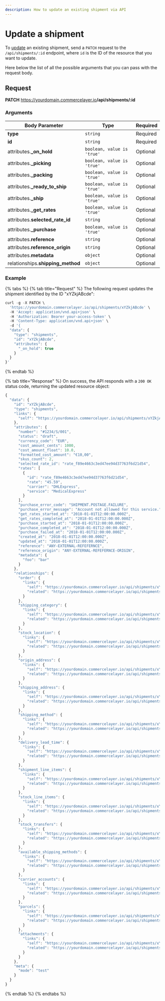 ```yaml
---
description: How to update an existing shipment via API
---
```


# Update a shipment

To <a href="https://docs.commercelayer.io/developers/updating-resources" target="_blank">update</a> an existing shipment, send a `PATCH` request to the `/api/shipments/:id` endpoint, where `id` is the ID of the resource that you want to update.

Here below the list of all the possible arguments that you can pass with the request body.

## Request

**PATCH** https://yourdomain.commercelayer.io<b>/api/shipments/:id</b>

### Arguments

| Body Parameter | Type     | Required |
| -------------- | -------- | -------- |
| **type**       | `string` | Required |
| **id**         | `string` | Required |
| attributes.**_on_hold** | `boolean, value is 'true'` | Optional |
| attributes.**_picking** | `boolean, value is 'true'` | Optional |
| attributes.**_packing** | `boolean, value is 'true'` | Optional |
| attributes.**_ready_to_ship** | `boolean, value is 'true'` | Optional |
| attributes.**_ship** | `boolean, value is 'true'` | Optional |
| attributes.**_get_rates** | `boolean, value is 'true'` | Optional |
| attributes.**selected_rate_id** | `string` | Optional |
| attributes.**_purchase** | `boolean, value is 'true'` | Optional |
| attributes.**reference** | `string` | Optional |
| attributes.**reference_origin** | `string` | Optional |
| attributes.**metadata** | `object` | Optional |
| relationships.**shipping_method** | `object` | Optional |

### Example

{% tabs %}
{% tab title="Request" %}
The following request updates the shipment identified by the ID "xYZkjABcde":

```javascript
curl -g -X PATCH \
  'https://yourdomain.commercelayer.io/api/shipments/xYZkjABcde' \
  -H 'Accept: application/vnd.api+json' \
  -H 'Authorization: Bearer your-access-token' \
  -H 'Content-Type: application/vnd.api+json' \
  -d '{
  "data": {
    "type": "shipments",
    "id": "xYZkjABcde",
    "attributes": {
      "_on_hold": true
    }
  }
}'
```
{% endtab %}

{% tab title="Response" %}
On success, the API responds with a `200 OK` status code, returning the updated resource object:

```javascript
{
  "data": {
    "id": "xYZkjABcde",
    "type": "shipments",
    "links": {
      "self": "https://yourdomain.commercelayer.io/api/shipments/xYZkjABcde"
    },
    "attributes": {
      "number": "#1234/S/001",
      "status": "draft",
      "currency_code": "EUR",
      "cost_amount_cents": 1000,
      "cost_amount_float": 10.0,
      "formatted_cost_amount": "€10,00",
      "skus_count": 2,
      "selected_rate_id": "rate_f89e4663c3ed47ee94d37763f6d21d54",
      "rates": [
        {
          "id": "rate_f89e4663c3ed47ee94d37763f6d21d54",
          "rate": "45.59",
          "carrier": "DHLExpress",
          "service": "MedicalExpress"
        }
      ],
      "purchase_error_code": "SHIPMENT.POSTAGE.FAILURE",
      "purchase_error_message": "Account not allowed for this service.",
      "get_rates_started_at": "2018-01-01T12:00:00.000Z",
      "get_rates_completed_at": "2018-01-01T12:00:00.000Z",
      "purchase_started_at": "2018-01-01T12:00:00.000Z",
      "purchase_completed_at": "2018-01-01T12:00:00.000Z",
      "purchase_failed_at": "2018-01-01T12:00:00.000Z",
      "created_at": "2018-01-01T12:00:00.000Z",
      "updated_at": "2018-01-01T12:00:00.000Z",
      "reference": "ANY-EXTERNAL-REFEFERNCE",
      "reference_origin": "ANY-EXTERNAL-REFEFERNCE-ORIGIN",
      "metadata": {
        "foo": "bar"
      }
    },
    "relationships": {
      "order": {
        "links": {
          "self": "https://yourdomain.commercelayer.io/api/shipments/xYZkjABcde/relationships/order",
          "related": "https://yourdomain.commercelayer.io/api/shipments/xYZkjABcde/order"
        }
      },
      "shipping_category": {
        "links": {
          "self": "https://yourdomain.commercelayer.io/api/shipments/xYZkjABcde/relationships/shipping_category",
          "related": "https://yourdomain.commercelayer.io/api/shipments/xYZkjABcde/shipping_category"
        }
      },
      "stock_location": {
        "links": {
          "self": "https://yourdomain.commercelayer.io/api/shipments/xYZkjABcde/relationships/stock_location",
          "related": "https://yourdomain.commercelayer.io/api/shipments/xYZkjABcde/stock_location"
        }
      },
      "origin_address": {
        "links": {
          "self": "https://yourdomain.commercelayer.io/api/shipments/xYZkjABcde/relationships/origin_address",
          "related": "https://yourdomain.commercelayer.io/api/shipments/xYZkjABcde/origin_address"
        }
      },
      "shipping_address": {
        "links": {
          "self": "https://yourdomain.commercelayer.io/api/shipments/xYZkjABcde/relationships/shipping_address",
          "related": "https://yourdomain.commercelayer.io/api/shipments/xYZkjABcde/shipping_address"
        }
      },
      "shipping_method": {
        "links": {
          "self": "https://yourdomain.commercelayer.io/api/shipments/xYZkjABcde/relationships/shipping_method",
          "related": "https://yourdomain.commercelayer.io/api/shipments/xYZkjABcde/shipping_method"
        }
      },
      "delivery_lead_time": {
        "links": {
          "self": "https://yourdomain.commercelayer.io/api/shipments/xYZkjABcde/relationships/delivery_lead_time",
          "related": "https://yourdomain.commercelayer.io/api/shipments/xYZkjABcde/delivery_lead_time"
        }
      },
      "shipment_line_items": {
        "links": {
          "self": "https://yourdomain.commercelayer.io/api/shipments/xYZkjABcde/relationships/shipment_line_items",
          "related": "https://yourdomain.commercelayer.io/api/shipments/xYZkjABcde/shipment_line_items"
        }
      },
      "stock_line_items": {
        "links": {
          "self": "https://yourdomain.commercelayer.io/api/shipments/xYZkjABcde/relationships/stock_line_items",
          "related": "https://yourdomain.commercelayer.io/api/shipments/xYZkjABcde/stock_line_items"
        }
      },
      "stock_transfers": {
        "links": {
          "self": "https://yourdomain.commercelayer.io/api/shipments/xYZkjABcde/relationships/stock_transfers",
          "related": "https://yourdomain.commercelayer.io/api/shipments/xYZkjABcde/stock_transfers"
        }
      },
      "available_shipping_methods": {
        "links": {
          "self": "https://yourdomain.commercelayer.io/api/shipments/xYZkjABcde/relationships/available_shipping_methods",
          "related": "https://yourdomain.commercelayer.io/api/shipments/xYZkjABcde/available_shipping_methods"
        }
      },
      "carrier_accounts": {
        "links": {
          "self": "https://yourdomain.commercelayer.io/api/shipments/xYZkjABcde/relationships/carrier_accounts",
          "related": "https://yourdomain.commercelayer.io/api/shipments/xYZkjABcde/carrier_accounts"
        }
      },
      "parcels": {
        "links": {
          "self": "https://yourdomain.commercelayer.io/api/shipments/xYZkjABcde/relationships/parcels",
          "related": "https://yourdomain.commercelayer.io/api/shipments/xYZkjABcde/parcels"
        }
      },
      "attachments": {
        "links": {
          "self": "https://yourdomain.commercelayer.io/api/shipments/xYZkjABcde/relationships/attachments",
          "related": "https://yourdomain.commercelayer.io/api/shipments/xYZkjABcde/attachments"
        }
      }
    },
    "meta": {
      "mode": "test"
    }
  }
}
```
{% endtab %}
{% endtabs %}

